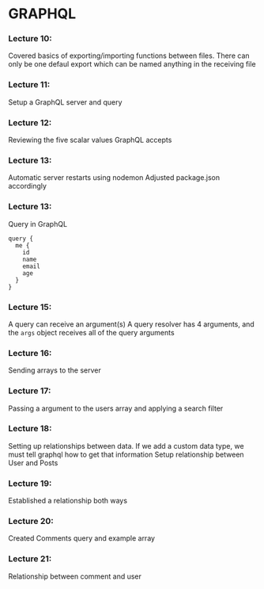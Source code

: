 # GRAPHQL

### Lecture 10:

Covered basics of exporting/importing functions between files.
There can only be one defaul export which can be named anything in the receiving file

### Lecture 11:
Setup a GraphQL server and query

### Lecture 12:
Reviewing the five scalar values GraphQL accepts

### Lecture 13:
Automatic server restarts using nodemon
Adjusted package.json accordingly

### Lecture 13:
Query in GraphQL
```
query {
  me {
    id
    name
    email
    age
  }
}
```
### Lecture 15:
A query can receive an argument(s)
A query resolver has 4 arguments, and the `args` object receives all of the query arguments

### Lecture 16:
Sending arrays to the server

### Lecture 17:
Passing a argument to the users array and applying a search filter

### Lecture 18:
Setting up relationships between data.
If we add a custom data type, we must tell graphql how to get that information
Setup relationship between User and Posts

### Lecture 19:
Established a relationship both ways

### Lecture 20:
Created Comments query and example array

### Lecture 21:
Relationship between comment and user
